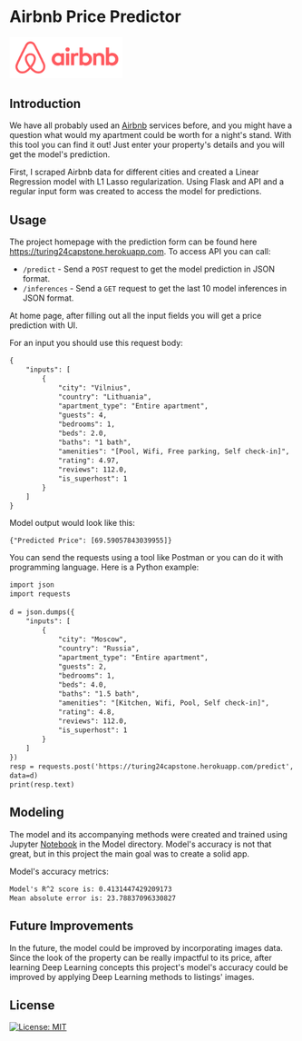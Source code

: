 # Airbnb Price Predictor

<img alt="airbnblogo" src="Airbnb-Logo.png" width="200">

## Introduction

We have all probably used an [Airbnb](https://www.airbnb.com/) services before, and you might have a question what would my apartment could be worth for a night's stand. With this tool you can find it out! Just enter your property's details and you will get the model's prediction.

First, I scraped Airbnb data for different cities and created a Linear Regression model with L1 Lasso regularization. Using Flask and API and a regular input form was created to access the model for predictions.

## Usage

The project homepage with the prediction form can be found here https://turing24capstone.herokuapp.com. To access API you can call:

- `/predict` - Send a `POST` request to get the model prediction in JSON format.
- `/inferences` - Send a `GET` request to get the last 10 model inferences in JSON format.

At home page, after filling out all the input fields you will get a price prediction with UI.

For an input you should use this request body:

```
{
    "inputs": [
        {
            "city": "Vilnius",
            "country": "Lithuania",
            "apartment_type": "Entire apartment",
            "guests": 4,
            "bedrooms": 1,
            "beds": 2.0,
            "baths": "1 bath",
            "amenities": "[Pool, Wifi, Free parking, Self check-in]",
            "rating": 4.97,
            "reviews": 112.0,
            "is_superhost": 1
        }
    ]
}
```

Model output would look like this:

```
{"Predicted Price": [69.59057843039955]}
```

You can send the requests using a tool like Postman or you can do it with programming language. Here is a Python example:

```
import json
import requests

d = json.dumps({
    "inputs": [
        {
            "city": "Moscow",
            "country": "Russia",
            "apartment_type": "Entire apartment",
            "guests": 2,
            "bedrooms": 1,
            "beds": 4.0,
            "baths": "1.5 bath",
            "amenities": "[Kitchen, Wifi, Pool, Self check-in]",
            "rating": 4.8,
            "reviews": 112.0,
            "is_superhost": 1
        }
    ]
})
resp = requests.post('https://turing24capstone.herokuapp.com/predict', data=d)
print(resp.text)
```

## Modeling

The model and its accompanying methods were created and trained using Jupyter [Notebook](https://github.com/arnoldasjan/AirbnbPricePredictor/blob/master/model/modeling.ipynb) in the Model directory. Model's accuracy is not that great, but in this project the main goal was to create a solid app.

Model's accuracy metrics:

```
Model's R^2 score is: 0.4131447429209173
Mean absolute error is: 23.78837096330827
```

## Future Improvements

In the future, the model could be improved by incorporating images data. Since the look of the property can be really impactful to its price, after learning Deep Learning concepts this project's model's accuracy could be improved by applying Deep Learning methods to listings' images.

## License
[![License: MIT](https://img.shields.io/badge/License-MIT-yellow.svg)](https://opensource.org/licenses/MIT)
